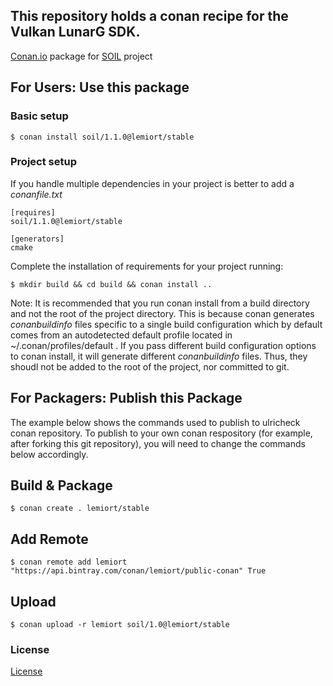 ## This repository holds a conan recipe for the Vulkan LunarG SDK.

[Conan.io](https://conan.io) package for [SOIL](https://github.com/Lemiort/SOIL.git) project

## For Users: Use this package

### Basic setup

    $ conan install soil/1.1.0@lemiort/stable

### Project setup

If you handle multiple dependencies in your project is better to add a *conanfile.txt*

    [requires]
    soil/1.1.0@lemiort/stable

    [generators]
    cmake

Complete the installation of requirements for your project running:

    $ mkdir build && cd build && conan install ..
    
Note: It is recommended that you run conan install from a build directory and not the root of the project directory.  This is because conan generates *conanbuildinfo* files specific to a single build configuration which by default comes from an autodetected default profile located in ~/.conan/profiles/default .  If you pass different build configuration options to conan install, it will generate different *conanbuildinfo* files.  Thus, they shoudl not be added to the root of the project, nor committed to git. 

## For Packagers: Publish this Package

The example below shows the commands used to publish to ulricheck conan repository. To publish to your own conan respository (for example, after forking this git repository), you will need to change the commands below accordingly. 

## Build & Package

    $ conan create . lemiort/stable
    
## Add Remote

    $ conan remote add lemiort "https://api.bintray.com/conan/lemiort/public-conan" True


## Upload

    $ conan upload -r lemiort soil/1.0@lemiort/stable

### License
[License](https://github.com/Lemiort/SOIL/blob/master/README.md)
